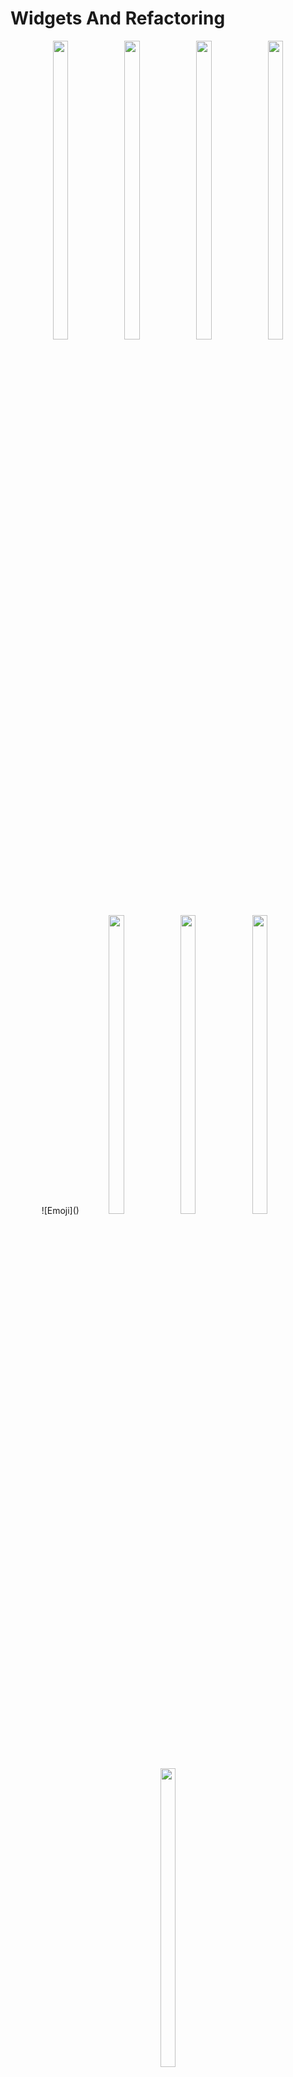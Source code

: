 # Widgets And Refactoring

<p align="center">
   <img src = "https://github.com/DurgaMewada/widgets_and_refactoring/assets/149373536/7baae539-6c86-478c-a2ac-3bd34ef94806" width=22% height=35% >
   <img src = "https://github.com/DurgaMewada/widgets_and_refactoring/assets/149373536/c131672e-805d-4aa7-a0d4-fbc1d04ddffe" width=22% height=35% >
   <img src = "https://github.com/DurgaMewada/widgets_and_refactoring/assets/149373536/f31f8262-3692-49c8-a346-8e082d476a1b" width=22% height=35% >
   <img src = "https://github.com/DurgaMewada/widgets_and_refactoring/assets/149373536/c4c2d6da-2038-4a9d-9810-f5be04d6680b" width=22% height=35% >
<br>
  <br>
  </br>![Emoji]()

</b>
   <img src = "https://github.com/DurgaMewada/widgets_and_refactoring/assets/149373536/ad0a6b0e-a587-49be-9ede-2890adcebf9e " width=22% height=35% >
   <img src = "https://github.com/DurgaMewada/widgets_and_refactoring/assets/149373536/f495d4f0-2a6d-4668-b813-1677ea0d7c58)" width=22% height=35% >
   <img src = "https://github.com/DurgaMewada/widgets_and_refactoring/assets/149373536/9a40b7f7-cc08-4dd9-bcba-162a32c3070e" width=22% height=35% >
   <img src = "https://github.com/DurgaMewada/widgets_and_refactoring/assets/149373536/26d7b634-7481-45fb-ae1f-c3217d1500f7" width=22% height=35% >

</p>
A new Flutter project.

## Getting Started

This project is a starting point for a Flutter application.

A few resources to get you started if this is your first Flutter project:

- [Lab: Write your first Flutter app](https://docs.flutter.dev/get-started/codelab)
- [Cookbook: Useful Flutter samples](https://docs.flutter.dev/cookbook)

For help getting started with Flutter development, view the
[online documentation](https://docs.flutter.dev/), which offers tutorials,
samples, guidance on mobile development, and a full API reference.
